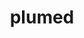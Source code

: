---
title: "plumed"
layout: cache
categories: [package, v0.22.0]
meta: {"versions": ["2.9.0"], "compilers": ["cce@=15.0.1", "gcc@=11.4.0", "gcc@=9.4.0", "oneapi@=2024.0.0"], "oss": ["rhel8", "ubuntu20.04", "ubuntu22.04"], "platforms": ["linux"], "targets": ["neoverse_v1", "neoverse_v2", "ppc64le", "x86_64_v3", "zen4"], "stacks": ["e4s", "e4s-cray-rhel", "e4s-neoverse-v2", "e4s-neoverse_v1", "e4s-oneapi", "e4s-power", "root"], "num_specs": 6, "num_specs_by_stack": {"e4s-cray-rhel": 1, "root": 6, "e4s-power": 1, "e4s-neoverse_v1": 1, "e4s-neoverse-v2": 1, "e4s": 1, "e4s-oneapi": 1}}
spec_details: [{"hash": "k4zkq6mvrvmcthjf7cmqh2n5wgbqzjlb", "compiler": "cce@=15.0.1", "versions": ["2.9.0"], "os": "rhel8", "platform": "linux", "target": "zen4", "variants": ["arrayfire=none", "build_system=autotools", "+gsl", "+mpi", "optional_modules=all", "+shared"], "stacks": ["e4s-cray-rhel", "root"], "size": "-", "tarball": "https://binaries.spack.io/releases/v0.22.0/build_cache/linux-rhel8-zen4/cce-15.0.1/plumed-2.9.0/linux-rhel8-zen4-cce-15.0.1-plumed-2.9.0-k4zkq6mvrvmcthjf7cmqh2n5wgbqzjlb.spack"}, {"hash": "id74tw4udvzuvr5go7u3stziunsdbaeo", "compiler": "gcc@=9.4.0", "versions": ["2.9.0"], "os": "ubuntu20.04", "platform": "linux", "target": "ppc64le", "variants": ["arrayfire=none", "build_system=autotools", "+gsl", "+mpi", "optional_modules=all", "+shared"], "stacks": ["root", "e4s-power"], "size": "-", "tarball": "https://binaries.spack.io/releases/v0.22.0/build_cache/linux-ubuntu20.04-ppc64le/gcc-9.4.0/plumed-2.9.0/linux-ubuntu20.04-ppc64le-gcc-9.4.0-plumed-2.9.0-id74tw4udvzuvr5go7u3stziunsdbaeo.spack"}, {"hash": "quilqoj7eeluj64zpgt2lbpasdaciggl", "compiler": "gcc@=11.4.0", "versions": ["2.9.0"], "os": "ubuntu22.04", "platform": "linux", "target": "neoverse_v1", "variants": ["arrayfire=none", "build_system=autotools", "+gsl", "+mpi", "optional_modules=all", "+shared"], "stacks": ["e4s-neoverse_v1", "root"], "size": "-", "tarball": "https://binaries.spack.io/releases/v0.22.0/build_cache/linux-ubuntu22.04-neoverse_v1/gcc-11.4.0/plumed-2.9.0/linux-ubuntu22.04-neoverse_v1-gcc-11.4.0-plumed-2.9.0-quilqoj7eeluj64zpgt2lbpasdaciggl.spack"}, {"hash": "3qpsje3tc7fs27sllgwsc7rauocotery", "compiler": "gcc@=11.4.0", "versions": ["2.9.0"], "os": "ubuntu22.04", "platform": "linux", "target": "neoverse_v2", "variants": ["arrayfire=none", "build_system=autotools", "+gsl", "+mpi", "optional_modules=all", "+shared"], "stacks": ["root", "e4s-neoverse-v2"], "size": "-", "tarball": "https://binaries.spack.io/releases/v0.22.0/build_cache/linux-ubuntu22.04-neoverse_v2/gcc-11.4.0/plumed-2.9.0/linux-ubuntu22.04-neoverse_v2-gcc-11.4.0-plumed-2.9.0-3qpsje3tc7fs27sllgwsc7rauocotery.spack"}, {"hash": "gymji32irribxnepbbk7stefebgt7o4u", "compiler": "gcc@=11.4.0", "versions": ["2.9.0"], "os": "ubuntu22.04", "platform": "linux", "target": "x86_64_v3", "variants": ["arrayfire=none", "build_system=autotools", "+gsl", "+mpi", "optional_modules=all", "+shared"], "stacks": ["e4s", "root"], "size": "-", "tarball": "https://binaries.spack.io/releases/v0.22.0/build_cache/linux-ubuntu22.04-x86_64_v3/gcc-11.4.0/plumed-2.9.0/linux-ubuntu22.04-x86_64_v3-gcc-11.4.0-plumed-2.9.0-gymji32irribxnepbbk7stefebgt7o4u.spack"}, {"hash": "vz5kz75m3zr5gurxcdauymdpajheplk6", "compiler": "oneapi@=2024.0.0", "versions": ["2.9.0"], "os": "ubuntu22.04", "platform": "linux", "target": "x86_64_v3", "variants": ["arrayfire=none", "build_system=autotools", "+gsl", "+mpi", "optional_modules=all", "+shared"], "stacks": ["root", "e4s-oneapi"], "size": "-", "tarball": "https://binaries.spack.io/releases/v0.22.0/build_cache/linux-ubuntu22.04-x86_64_v3/oneapi-2024.0.0/plumed-2.9.0/linux-ubuntu22.04-x86_64_v3-oneapi-2024.0.0-plumed-2.9.0-vz5kz75m3zr5gurxcdauymdpajheplk6.spack"}]
---
